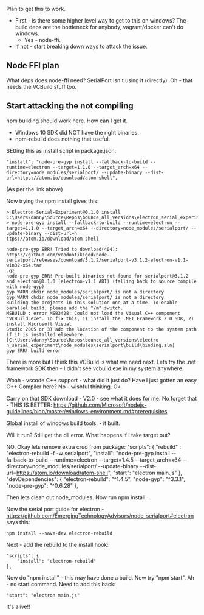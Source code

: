 
Plan to get this to work.

* First - is there some higher level way to get to this on windows? The build deps are the bottleneck for anybody, vagrant/docker can't do windows.
    * Yes - node-ffi.
* If not - start breaking down ways to attack the issue.

## Node FFI plan

What deps does node-ffi need?
SerialPort isn't using it (directly).
Oh - that needs the VCBuild stuff too.

## Start attacking the not compiling

npm  building should work here. How can I get it.

* Windows 10 SDK did NOT have the right binaries. 
* npm-rebuild does nothing that useful.

SEtting this as install script in package.json:

    "install": "node-pre-gyp install --fallback-to-build --runtime=electron --target=1.1.0 --target_arch=x64 --directory=node_modules/serialport/ --update-binary --dist-url=https://atom.io/download/atom-shell",
(As per the link above)

Now trying the npm install gives this:

    > Electron-Serial-Experiment@0.1.0 install C:\Users\danny\Source\Repos\bounce_all_versions\electron_serial_experiment
    > node-pre-gyp install --fallback-to-build --runtime=electron --target=1.1.0 --target_arch=x64 --directory=node_modules/serialport/ --update-binary --dist-url=h
    ttps://atom.io/download/atom-shell

    node-pre-gyp ERR! Tried to download(404): https://github.com/voodootikigod/node-serialport/releases/download/3.1.2/serialport-v3.1.2-electron-v1.1-win32-x64.tar
    .gz
    node-pre-gyp ERR! Pre-built binaries not found for serialport@3.1.2 and electron@1.1.0 (electron-v1.1 ABI) (falling back to source compile with node-gyp)
    gyp WARN chdir node_modules/serialport/ is not a directory
    gyp WARN chdir node_modules/serialport/ is not a directory
    Building the projects in this solution one at a time. To enable parallel build, please add the "/m" switch.
    MSBUILD : error MSB3428: Could not load the Visual C++ component "VCBuild.exe". To fix this, 1) install the .NET Framework 2.0 SDK, 2) install Microsoft Visual
    Studio 2005 or 3) add the location of the component to the system path if it is installed elsewhere.  [C:\Users\danny\Source\Repos\bounce_all_versions\electro
    n_serial_experiment\node_modules\serialport\build\binding.sln]
    gyp ERR! build error


There is more but I think this VCBuild is what we need next.
Lets try the .net framework SDK then - I didn't see vcbuild.exe in my system anywhere.

Woah - vscode C++ support - what did it just do? Have I just gotten an easy C++ Compiler here?
No - wishful thinking. Ok.

Carry on that SDK download - V2.0 - see what it does for me.
No forget that - THIS IS BETTER:
https://github.com/Microsoft/nodejs-guidelines/blob/master/windows-environment.md#prerequisites

Global install of windows build tools. - it built.

Will it run?
Still get the dll error.
What happens if I take target out?

NO.
Okay lets remove extra crud from package:
    "scripts": {
        "rebuild" : "electron-rebuild -f -w serialport",
        "install": "node-pre-gyp install --fallback-to-build --runtime=electron --target=1.4.5 --target_arch=x64 --directory=node_modules/serialport/ --update-binary --dist-url=https://atom.io/download/atom-shell",
        "start": "electron main.js"
    },
    "devDependencies": {
        "electron-rebuild": "^1.4.5",
        "node-gyp": "^3.3.1",
        "node-pre-gyp": "^0.6.28"
    },

Then lets clean out node_modules.
Now run npm install.

Now the serial port guide for electron - https://github.com/EmergingTechnologyAdvisors/node-serialport#electron says this:

    npm install --save-dev electron-rebuild

Next - add the rebuild to the install hook:

    "scripts": {
        "install": "electron-rebuild"
    },

Now do "npm install" - this may have done a build.
Now try "npm start". Ah - no start command.
Need to add this back:

    "start": "electron main.js"

It's alive!!